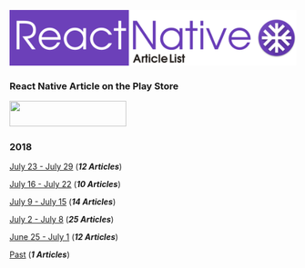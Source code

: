 ![](./resources/images/logo.png)

### React Native Article on the Play Store
<a href="https://play.google.com/store/apps/details?id=com.reactnativearticles">
<image src="./resources/images/playstore.png" width="205" height="45">
</a>

### 2018

[July 23 - July 29](./ArticleList/july23-july29.md) (***12 Articles***)

[July 16 - July 22](./ArticleList/july16-july22.md) (***10 Articles***)

[July 9 - July 15](./ArticleList/july9-july15.md) (***14 Articles***)

[July 2 - July 8](./ArticleList/july2-july8.md)  (***25 Articles***)

[June 25 - July 1](./ArticleList/june25-july1.md)  (***12 Articles***)

[Past](./ArticleList/past.md)  (***1 Articles***)